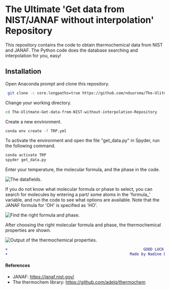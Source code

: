 # The Ultimate 'Get data from NIST/JANAF without interpolation' Repository

This repository contains the code to obtain thermochemical data from NIST and JANAF. The Python code does the database searching and interpolation for you, easy! 
## Installation

Open Anaconda prompt and clone this repository.
```bash
 git clone -c core.longpaths=true https://github.com/nduursma/The-Ulitmate-Get-data-from-NIST-without-interpolation-Repository
```
Change your working directory.
```bash
cd The-Ulitmate-Get-data-from-NIST-without-interpolation-Repository
```

Create a new environment.
```bash
conda env create -f TRP.yml

```

To activate the environment and open the file "get_data.py" in Spyder, run the following command.
```bash
conda activate TRP
spyder get_data.py
```

Enter your temperature, the molecular formula, and the phase in the code.

![The datafields.](https://github.com/nduursma/The-Ulitmate-Get-data-from-NIST-without-interpolation-Repository/blob/main/enterdata.PNG)

If you do not know what molecular formula or phase to select, you can search for molecules by entering a part/ some atoms in the 'formula_' variable, and run the code to see what options are available. Note that the JANAF formula for 'OH' is specified as 'HO'.

![Find the right formula and phase.](https://github.com/nduursma/The-Ulitmate-Get-data-from-NIST-without-interpolation-Repository/blob/main/formulatable.PNG)

After choosing the right molecular formula and phase, the thermochemical properties are shown.

![Output of the thermochemical properties.](https://github.com/nduursma/The-Ulitmate-Get-data-from-NIST-without-interpolation-Repository/blob/main/output.PNG)



```diff
+                                                            GOOD LUCK!!                                                  + 
+                                                      Made by Nadine Duursma                                             + 
``` 
#### References
+ JANAF: https://janaf.nist.gov/ 
+ The thermochem library: https://github.com/adelq/thermochem

